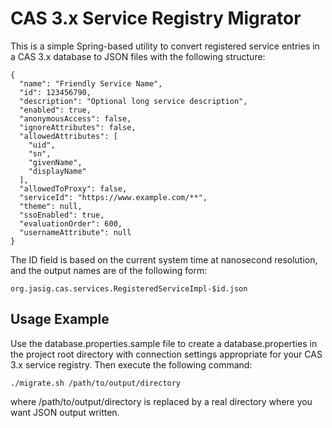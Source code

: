 CAS 3.x Service Registry Migrator
======

This is a simple Spring-based utility to convert registered service entries in
a CAS 3.x database to JSON files with the following structure:

    {
      "name": "Friendly Service Name",
      "id": 123456790,
      "description": "Optional long service description",
      "enabled": true,
      "anonymousAccess": false,
      "ignoreAttributes": false,
      "allowedAttributes": [
        "uid",
        "sn",
        "givenName",
        "displayName"
      ],
      "allowedToProxy": false,
      "serviceId": "https://www.example.com/**",
      "theme": null,
      "ssoEnabled": true,
      "evaluationOrder": 600,
      "usernameAttribute": null
    }

The ID field is based on the current system time at nanosecond resolution, and
the output names are of the following form:

    org.jasig.cas.services.RegisteredServiceImpl-$id.json

Usage Example
------

Use the database.properties.sample file to create a database.properties in the
project root directory with connection settings appropriate for your CAS 3.x
service registry. Then execute the following command:

    ./migrate.sh /path/to/output/directory

where /path/to/output/directory is replaced by a real directory where you want
JSON output written.
